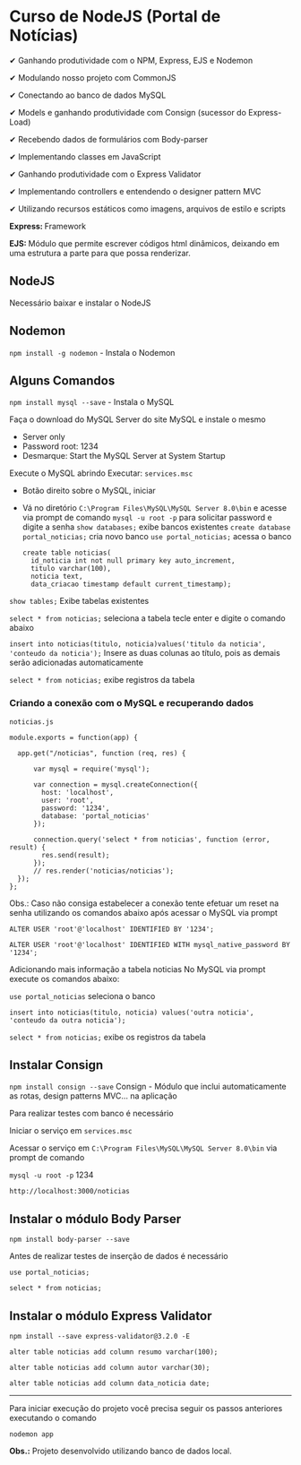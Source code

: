 # Curso de NodeJS (Portal de Notícias)


✔ Ganhando produtividade com o NPM,  Express, EJS e Nodemon

✔ Modulando nosso projeto com CommonJS

✔ Conectando ao banco de dados MySQL

✔ Models e ganhando produtividade com Consign (sucessor do Express-Load)

✔ Recebendo dados de formulários com Body-parser

✔ Implementando classes em JavaScript

✔ Ganhando produtividade com o Express Validator

✔ Implementando controllers e entendendo o designer pattern MVC

✔ Utilizando recursos estáticos como imagens, arquivos de estilo e scripts


<strong>Express: </strong>Framework

<strong>EJS: </strong>Módulo que permite escrever códigos html dinâmicos, deixando em uma estrutura a parte para que possa renderizar.

## NodeJS
Necessário baixar e instalar o NodeJS
## Nodemon
`npm install -g nodemon` - Instala o Nodemon

## Alguns Comandos
`npm install mysql --save` - Instala o MySQL

Faça o download do MySQL Server do site MySQL e instale o mesmo
  - Server only
  - Password root: 1234
  - Desmarque: Start the MySQL Server at System Startup

Execute o MySQL abrindo Executar: `services.msc`
  - Botão direito sobre o MySQL, iniciar
  - Vá no diretório `C:\Program Files\MySQL\MySQL Server 8.0\bin` e acesse via prompt de comando
  `mysql -u root -p` para solicitar password e digite a senha
  `show databases;` exibe bancos existentes
  `create database portal_noticias;` cria novo banco
  `use portal_noticias;` acessa o banco

        create table noticias(
          id_noticia int not null primary key auto_increment,
          titulo varchar(100),
          noticia text,
          data_criacao timestamp default current_timestamp);

  `show tables;` Exibe tabelas existentes

  `select * from noticias;` seleciona a tabela
  tecle enter e digite o comando abaixo

  `insert into noticias(titulo, noticia)values('titulo da noticia', 'conteudo da noticia');` Insere as duas colunas ao título, pois as demais serão adicionadas automaticamente

  `select * from noticias;` exibe registros da tabela

  ### Criando a conexão com o MySQL e recuperando dados

  `noticias.js`

    module.exports = function(app) {

      app.get("/noticias", function (req, res) {

          var mysql = require('mysql');

          var connection = mysql.createConnection({
            host: 'localhost',
            user: 'root',
            password: '1234',
            database: 'portal_noticias'
          });

          connection.query('select * from noticias', function (error, result) {
            res.send(result);
          });
          // res.render('noticias/noticias');
      });
    };

Obs.: Caso não consiga estabelecer a conexão tente efetuar um reset na senha utilizando os comandos abaixo após acessar o MySQL via prompt

`ALTER USER 'root'@'localhost' IDENTIFIED BY '1234';`

`ALTER USER 'root'@'localhost' IDENTIFIED WITH mysql_native_password BY '1234';`

Adicionando mais informação a tabela noticias
No MySQL via prompt execute os comandos abaixo:

`use portal_noticias` seleciona o banco

`insert into noticias(titulo, noticia) values('outra noticia', 'conteudo da outra noticia');`


`select * from noticias;` exibe os registros da tabela

## Instalar Consign
`npm install consign --save`
Consign - Módulo que inclui automaticamente as rotas, design patterns MVC... na aplicação

Para realizar testes com banco é necessário

Iniciar o serviço em `services.msc`

Acessar o serviço em `C:\Program Files\MySQL\MySQL Server 8.0\bin` via prompt de comando

`mysql -u root -p` 1234

`http://localhost:3000/noticias`

## Instalar o módulo Body Parser
`npm install body-parser --save`

Antes de realizar testes de inserção de dados é necessário

`use portal_noticias;`

`select * from noticias;`

## Instalar o módulo Express Validator
`npm install --save express-validator@3.2.0 -E`

`alter table noticias add column resumo varchar(100);`

`alter table noticias add column autor varchar(30);`

`alter table noticias add column data_noticia date;`

<hr>
Para iniciar execução do projeto você precisa seguir os passos anteriores executando o comando

`nodemon app`

<strong>Obs.:</strong> Projeto desenvolvido utilizando banco de dados local.
